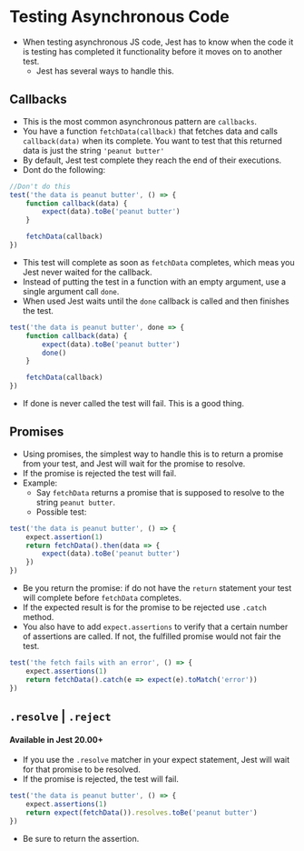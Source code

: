 # Testing Asynchronous Code

- When testing asynchronous JS code,  Jest has to know when the code it is testing has completed it functionality before it moves on to another test. 
  -  Jest has several ways to handle this.

## Callbacks
- This is the most common asynchronous pattern are `callbacks`.
- You have a function `fetchData(callback)` that fetches data and calls `callback(data)` when its complete. You want to test that this returned data is just the string `'peanut butter'`
- By default, Jest test complete they reach the end of their executions.
- Dont do the following:
```javascript
//Don't do this
test('the data is peanut butter', () => {
    function callback(data) {
        expect(data).toBe('peanut butter')
    }

    fetchData(callback)
})
```
- This test will complete as soon as `fetchData` completes, which meas you Jest never waited for the callback.
- Instead of putting the test in a function with an empty argument, use a single argument call `done`.
- When used Jest waits until the `done` callback is called and then finishes the test.

```javascript
test('the data is peanut butter', done => {
    function callback(data) {
        expect(data).toBe('peanut butter')
        done()
    }

    fetchData(callback)
})
```
- If done is never called the test will fail. This is a good thing.

## Promises
- Using promises, the simplest way to handle this is to return a promise from your test, and Jest will wait for the promise to resolve.
- If the promise is rejected the test will fail.
- Example:
  - Say `fetchData` returns a promise that is supposed to resolve to the string `peanut butter`.
  - Possible test: 
```javascript
test('the data is peanut butter', () => {
    expect.assertion(1)
    return fetchData().then(data => {
        expect(data).toBe('peanut butter')
    })
})
```
- Be you return the promise: if do not have the `return` statement your test will complete before `fetchData` completes.
- If the expected result is for the promise to be rejected use `.catch` method.
- You also have to add `expect.assertions` to verify that a certain number of assertions are called. If not, the fulfilled promise would not fair the test.
```javascript
test('the fetch fails with an error', () => {
    expect.assertions(1)
    return fetchData().catch(e => expect(e).toMatch('error'))
})
```

## `.resolve` | `.reject`
#### Available in Jest 20.00+

- If you use the `.resolve` matcher in your expect statement, Jest will wait for that promise to be resolved.
- If the promise is rejected, the test will fail.
```javascript
test('the data is peanut butter', () => {
    expect.assertions(1)
    return expect(fetchData()).resolves.toBe('peanut butter')
})
```

- Be sure to return the assertion.